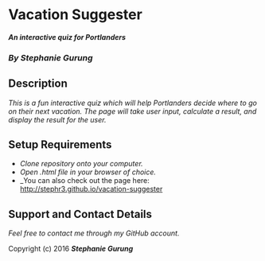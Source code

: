 # Vacation Suggester
#### _An interactive quiz for Portlanders_
### _By Stephanie Gurung_

## Description
_This is a fun interactive quiz which will help Portlanders decide where to go on their next vacation. The page will take user input, calculate a result, and display the result for the user._

## Setup Requirements
* _Clone repository onto your computer._
* _Open .html file in your browser of choice._
* _You can also check out the page here: <http://stephr3.github.io/vacation-suggester>

## Support and Contact Details
_Feel free to contact me through my GitHub account._

Copyright (c) 2016 **_Stephanie Gurung_**
